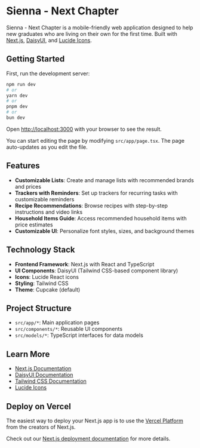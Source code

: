# Sienna - Next Chapter

Sienna - Next Chapter is a mobile-friendly web application designed to help new graduates who are living on their own for the first time. Built with [Next.js](https://nextjs.org), [DaisyUI](https://daisyui.com/), and [Lucide Icons](https://lucide.dev/).

## Getting Started

First, run the development server:

```bash
npm run dev
# or
yarn dev
# or
pnpm dev
# or
bun dev
```

Open [http://localhost:3000](http://localhost:3000) with your browser to see the result.

You can start editing the page by modifying `src/app/page.tsx`. The page auto-updates as you edit the file.

## Features

- **Customizable Lists**: Create and manage lists with recommended brands and prices
- **Trackers with Reminders**: Set up trackers for recurring tasks with customizable reminders
- **Recipe Recommendations**: Browse recipes with step-by-step instructions and video links
- **Household Items Guide**: Access recommended household items with price estimates
- **Customizable UI**: Personalize font styles, sizes, and background themes

## Technology Stack

- **Frontend Framework**: Next.js with React and TypeScript
- **UI Components**: DaisyUI (Tailwind CSS-based component library)
- **Icons**: Lucide React icons
- **Styling**: Tailwind CSS
- **Theme**: Cupcake (default)

## Project Structure

- `src/app/*`: Main application pages
- `src/components/*`: Reusable UI components
- `src/models/*`: TypeScript interfaces for data models

## Learn More

- [Next.js Documentation](https://nextjs.org/docs)
- [DaisyUI Documentation](https://daisyui.com/docs/install/)
- [Tailwind CSS Documentation](https://tailwindcss.com/docs)
- [Lucide Icons](https://lucide.dev/icons/)

## Deploy on Vercel

The easiest way to deploy your Next.js app is to use the [Vercel Platform](https://vercel.com/new?utm_medium=default-template&filter=next.js&utm_source=create-next-app&utm_campaign=create-next-app-readme) from the creators of Next.js.

Check out our [Next.js deployment documentation](https://nextjs.org/docs/app/building-your-application/deploying) for more details.

